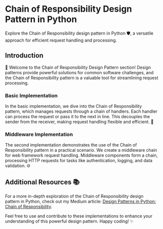# Chain of Responsibility Design Pattern in Python

Explore the Chain of Responsibility design pattern in Python 🛡️, a versatile approach for efficient request handling and processing.

## Introduction

👋 Welcome to the Chain of Responsibility Design Pattern section! Design patterns provide powerful solutions for common software challenges, and the Chain of Responsibility pattern is a valuable tool for streamlining request processing.

### Basic Implementation

In the basic implementation, we dive into the Chain of Responsibility pattern, which manages requests through a chain of handlers. Each handler can process the request or pass it to the next in line. This decouples the sender from the receiver, making request handling flexible and efficient. 🚀

### Middleware Implementation

The second implementation demonstrates the use of the Chain of Responsibility pattern in a practical scenario. We create a middleware chain for web framework request handling. Middleware components form a chain, processing HTTP requests for tasks like authentication, logging, and data validation. 🌐

## Additional Resources 📚

For a more in-depth exploration of the Chain of Responsibility design pattern in Python, check out my Medium article: [Design Patterns in Python: Chain of Responsibility](https://medium.com/@amirm.lavasani/design-patterns-in-python-chain-of-responsibility-cc22bb241b41).

Feel free to use and contribute to these implementations to enhance your understanding of this powerful design pattern. Happy coding! ✨
